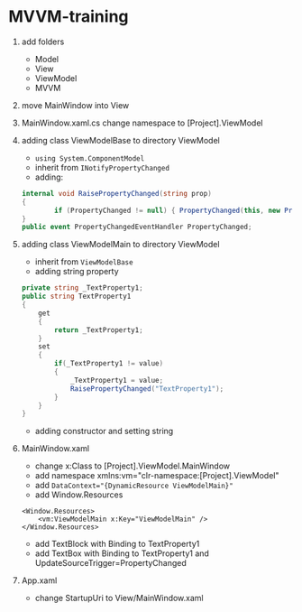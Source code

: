 # MVVM-training

1. add folders
	* Model
	* View
	* ViewModel
	* MVVM

1. move MainWindow into View

1. MainWindow.xaml.cs
	change namespace to [Project].ViewModel

1. adding class ViewModelBase to directory ViewModel
	* ```using System.ComponentModel```
	* inherit from ```INotifyPropertyChanged```
	* adding:
	```c#
	internal void RaisePropertyChanged(string prop)
	{
            if (PropertyChanged != null) { PropertyChanged(this, new PropertyChangedEventArgs(prop)); }
    }
    public event PropertyChangedEventHandler PropertyChanged;
	```

1. adding class ViewModelMain to directory ViewModel
	* inherit from ```ViewModelBase```
	* adding string property
	```c#
	private string _TextProperty1;
	public string TextProperty1
	{
		get
		{
			return _TextProperty1;
		}
		set
		{
			if(_TextProperty1 != value)
			{
				_TextProperty1 = value;
				RaisePropertyChanged("TextProperty1");
			}
		}
	}
	```
	* adding constructor and setting string

1. MainWindow.xaml
	* change x:Class to [Project].ViewModel.MainWindow
	* add namespace xmlns:vm="clr-namespace:[Project].ViewModel"
	* add ```DataContext="{DynamicResource ViewModelMain}"```
	* add Window.Resources
	```xaml
	<Window.Resources>
        <vm:ViewModelMain x:Key="ViewModelMain" />
    </Window.Resources>
	```
	* add TextBlock with Binding to TextProperty1
	* add TextBox with Binding to TextProperty1 and UpdateSourceTrigger=PropertyChanged

1. App.xaml
	* change StartupUri to View/MainWindow.xaml
